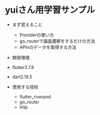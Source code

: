 # yuiさん用学習サンプル
- まず覚えること
  - Providerの使い方
  - go_routerで画面遷移をするだけの方法
  - APInのデータを取得する方法

- 開発環境
- flutter3.7.8
- dart2.19.5

- 使用する技術
  - flutter_riverpod
  - go_router
  - http
